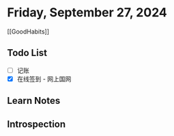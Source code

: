
# Friday, September 27, 2024

[[GoodHabits]]

## Todo List

- [ ] 记账
- [x] 在线签到 - 网上国网

## Learn Notes

## Introspection
